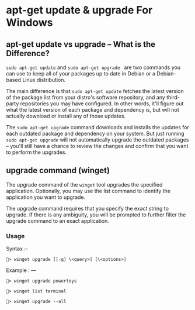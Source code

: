 # apt-get update & upgrade For Windows

## apt-get update vs upgrade – What is the Difference?

``` sudo apt-get update ``` and ```sudo apt-get upgrade ``` are two commands you can use to keep all of your packages up to date in Debian or a Debian-based Linux distribution.

The main difference is that ``` sudo apt-get update ``` fetches the latest version of the package list from your distro's software repository, and any third-party repositories you may have configured. In other words, it'll figure out what the latest version of each package and dependency is, but will not actually download or install any of those updates.

The ``` sudo apt-get upgrade ``` command downloads and installs the updates for each outdated package and dependency on your system. But just running ``` sudo apt-get upgrade ``` will not automatically upgrade the outdated packages – you'll still have a chance to review the changes and confirm that you want to perform the upgrades.

## upgrade command (winget)

The upgrade command of the ```winget```  tool upgrades the specified application. Optionally, you may use the list command to identify the application you want to upgrade.

The upgrade command requires that you specify the exact string to upgrade. If there is any ambiguity, you will be prompted to further filter the upgrade command to an exact application.

### Usage
Syntax :-
```
🦊> winget upgrade [[-q] \<query>] [\<options>]

```
Example : —
```
🦊> winget upgrade powertoys

```

```
🦊> winget list terminal 

```

```
🦊> winget upgrade --all

```
